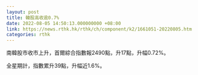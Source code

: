 ```yaml
---
layout: post
title: 韓股高收逾0.7%
date: 2022-08-05 14:50:13.000000000 +08:00
link: https://news.rthk.hk/rthk/ch/component/k2/1661051-20220805.htm
categories: rthk
---
```


南韓股市收市上升，首爾綜合指數報2490點，升17點，升幅0.72%。

全星期計，指數累升39點，升幅近1.6%。
